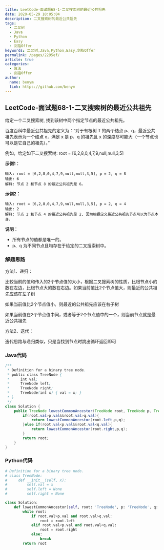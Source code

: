 ```yaml
---
title: LeetCode-面试题68-1-二叉搜索树的最近公共祖先
date: 2020-05-29 10:05:04
description: 二叉搜索树的最近公共祖先
tags: 
  - 二叉树
  - Java
  - Python
  - Easy
  - 剑指Offer
keywords: 二叉树,Java,Python,Easy,剑指Offer
permalink: /pages/2295ef/
article: true
categories: 
  - 算法
  - 剑指Offer
author: 
  name: benym
  link: https://github.com/benym
---
```


## LeetCode-面试题68-1-二叉搜索树的最近公共祖先

给定一个二叉搜索树, 找到该树中两个指定节点的最近公共祖先。

百度百科中最近公共祖先的定义为：“对于有根树 T 的两个结点 p、q，最近公共祖先表示为一个结点 x，满足 x 是 p、q 的祖先且 x 的深度尽可能大（一个节点也可以是它自己的祖先）。”

例如，给定如下二叉搜索树:  root = [6,2,8,0,4,7,9,null,null,3,5]

 <!--more-->

**示例1：**

```
输入: root = [6,2,8,0,4,7,9,null,null,3,5], p = 2, q = 8
输出: 6 
解释: 节点 2 和节点 8 的最近公共祖先是 6。
```

**示例2：**

```
输入: root = [6,2,8,0,4,7,9,null,null,3,5], p = 2, q = 4
输出: 2
解释: 节点 2 和节点 4 的最近公共祖先是 2, 因为根据定义最近公共祖先节点可以为节点本身。
```

**说明：**

- 所有节点的值都是唯一的。
- p、q 为不同节点且均存在于给定的二叉搜索树中。

### 解题思路

方法1、递归：

比较当前的值和传入的2个节点值的大小，根据二叉搜索树的性质，比根节点小的数在左边，比根节点大的数在右边。如果当前值比2个节点值大，则最近的公共祖先应该在左子树

如果当前值比2个节点值小，则最近的公共祖先应该在右子树

如果当前值在2个节点值中间，或者等于2个节点值中的一个，则当前节点就是最近公共祖先

方法2、迭代：

迭代思路与递归类似，只是当找到节点时跳出循环返回即可

### Java代码

```java
/**
 * Definition for a binary tree node.
 * public class TreeNode {
 *     int val;
 *     TreeNode left;
 *     TreeNode right;
 *     TreeNode(int x) { val = x; }
 * }
 */
class Solution {
    public TreeNode lowestCommonAncestor(TreeNode root, TreeNode p, TreeNode q) {
        if(root.val>p.val&&root.val>q.val){
            return lowestCommonAncestor(root.left,p,q);
        }else if(root.val<p.val&&root.val<q.val){
            return lowestCommonAncestor(root.right,p,q);
        }
        return root;
    }
}
```

### Python代码

```python
# Definition for a binary tree node.
# class TreeNode:
#     def __init__(self, x):
#         self.val = x
#         self.left = None
#         self.right = None

class Solution:
    def lowestCommonAncestor(self, root: 'TreeNode', p: 'TreeNode', q: 'TreeNode') -> 'TreeNode':
        while root:
            if root.val>p.val and root.val>q.val:
                root = root.left
            elif root.val<p.val and root.val<q.val:
                root = root.right
            else:
                break
        return root
```

